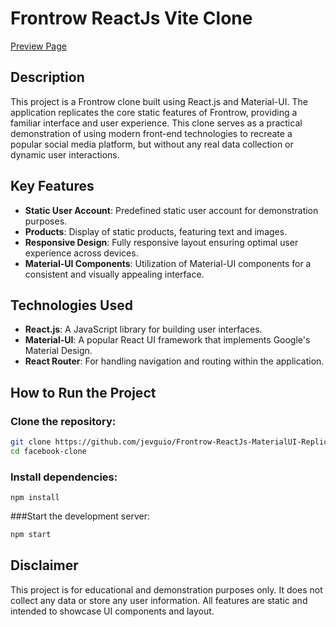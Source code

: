 # Frontrow ReactJs Vite Clone
<a href="https://jevguio.github.io/Frontrow-ReactJs-MaterialUI-Replica/" onclick="window.open(this.href); return false;">Preview Page</a>





## Description

This project is a Frontrow clone built using React.js and Material-UI. The application replicates the core static features of Frontrow, providing a familiar interface and user experience. This clone serves as a practical demonstration of using modern front-end technologies to recreate a popular social media platform, but without any real data collection or dynamic user interactions.

## Key Features

- **Static User Account**: Predefined static user account for demonstration purposes.
- **Products**: Display of static products, featuring text and images.   
- **Responsive Design**: Fully responsive layout ensuring optimal user experience across devices.
- **Material-UI Components**: Utilization of Material-UI components for a consistent and visually appealing interface.

## Technologies Used

- **React.js**: A JavaScript library for building user interfaces.
- **Material-UI**: A popular React UI framework that implements Google's Material Design.
- **React Router**: For handling navigation and routing within the application.

## How to Run the Project

### Clone the repository:

```bash
git clone https://github.com/jevguio/Frontrow-ReactJs-MaterialUI-Replica.git
cd facebook-clone
```
### Install dependencies:
```
npm install

```
###Start the development server:
```bash
npm start
``` 
## Disclaimer
This project is for educational and demonstration purposes only. It does not collect any data or store any user information. All features are static and intended to showcase UI components and layout.

